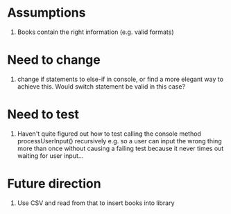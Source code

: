 # Assumptions
1. Books contain the right information (e.g. valid formats)

# Need to change
1. change if statements to else-if in console, or find a more elegant way to achieve this. Would switch statement be valid in this case?

# Need to test
1. Haven't quite figured out how to test calling the console method processUserInput() recursively e.g. so a user can input the wrong thing more than once without causing a failing test because it never times out waiting for user input...

# Future direction
1. Use CSV and read from that to insert books into library
